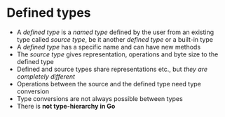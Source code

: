 # Defined types

- A *defined type* is a *named type* defined by the user from an existing type called *source type*, be it another *defined type* or a built-in type
- A *defined type* has a specific name and can have new methods
- The *source type* gives representation, operations and byte size to the defined type
- Defined and source types share representations etc., but *they are completely different*
- Operations between the source and the defined type need type conversion
- Type conversions are not always possible between types
- There is **not type-hierarchy in Go**
